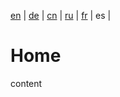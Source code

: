 [en]() | 
[de](https://github.com/klmhsb42/wiki-translate/blob/main/de/index.md) | 
[cn](https://github.com/klmhsb42/wiki-translate/blob/main/cn/index.md) | 
[ru](https://github.com/klmhsb42/wiki-translate/blob/main/ru/index.md) | 
[fr](https://github.com/klmhsb42/wiki-translate/blob/main/fr/index.md) | 
es | 

# Home

content



